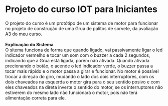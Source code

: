 # Projeto do curso IOT para Iniciantes
O projeto do curso é um protótipo de um sistema de motor para funcionar no projeto de construção de uma Grua de palitos de sorvete, da avaliação A3 do meu curso.
<br><br>
<b>Explicação do Sistema</b>
<br>
O sitema funciona de forma que quando ligado, vai passivamente ligar o led indicador vermelho e tocar um som com o buzzer a cada 2 segundos, indicando que a Grua está ligada, porém não ativada. Quando ativada precionando o botão, o acende o led indicador verde, o buzzer passa a tocar mais rápido e o motor passa a girar e funcionar. No motor é possível trocar a direção do giro, mudando o lado dos dois interruptores, com os dois chaveados na esquerda o motor gira para o seu sentido posivo e com eles chaveados na direta inverte o sentido do motor, se os interruptores não estiverem do mesmo lado não funcionará o motor, pois não terá alimentação correta para ele.
